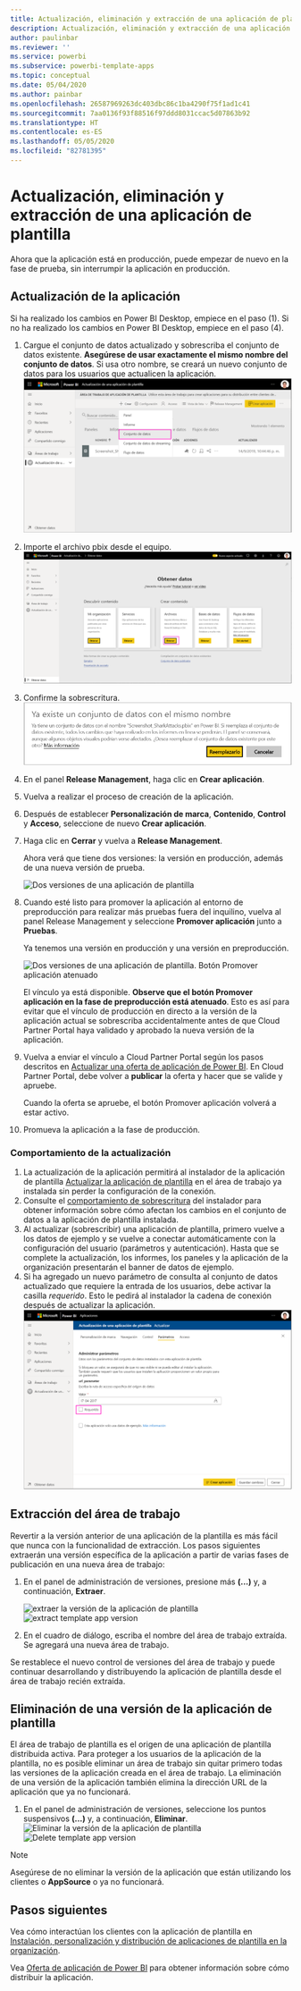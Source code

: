 ```yaml
---
title: Actualización, eliminación y extracción de una aplicación de plantilla de Power BI
description: Actualización, eliminación y extracción de una aplicación de plantilla.
author: paulinbar
ms.reviewer: ''
ms.service: powerbi
ms.subservice: powerbi-template-apps
ms.topic: conceptual
ms.date: 05/04/2020
ms.author: painbar
ms.openlocfilehash: 26587969263dc403dbc86c1ba4290f75f1ad1c41
ms.sourcegitcommit: 7aa0136f93f88516f97ddd8031ccac5d07863b92
ms.translationtype: HT
ms.contentlocale: es-ES
ms.lasthandoff: 05/05/2020
ms.locfileid: "82781395"
---
```

# <a name="update-delete-and-extract-template-app"></a>Actualización, eliminación y extracción de una aplicación de plantilla

Ahora que la aplicación está en producción, puede empezar de nuevo en la fase de prueba, sin interrumpir la aplicación en producción.
## <a name="update-your-app"></a>Actualización de la aplicación

Si ha realizado los cambios en Power BI Desktop, empiece en el paso (1). Si no ha realizado los cambios en Power BI Desktop, empiece en el paso (4).

1. Cargue el conjunto de datos actualizado y sobrescriba el conjunto de datos existente. **Asegúrese de usar exactamente el mismo nombre del conjunto de datos**. Si usa otro nombre, se creará un nuevo conjunto de datos para los usuarios que actualicen la aplicación.
![sobrescritura del conjunto de datos](media/service-template-apps-update-extract-delete/power-bi-template-app-upload-dataset.png)
1. Importe el archivo pbix desde el equipo.
![sobrescritura del conjunto de datos](media/service-template-apps-update-extract-delete/power-bi-template-app-upload-dataset2.png)
1. Confirme la sobrescritura.
![sobrescritura del conjunto de datos](media/service-template-apps-update-extract-delete/power-bi-template-app-upload-dataset3.png)

1. En el panel **Release Management**, haga clic en **Crear aplicación**.
1. Vuelva a realizar el proceso de creación de la aplicación.
1. Después de establecer **Personalización de marca**, **Contenido**, **Control** y **Acceso**, seleccione de nuevo **Crear aplicación**.
1. Haga clic en **Cerrar** y vuelva a **Release Management**.

   Ahora verá que tiene dos versiones: la versión en producción, además de una nueva versión de prueba.

    ![Dos versiones de una aplicación de plantilla](media/service-template-apps-update-extract-delete/power-bi-template-app-update1.png)

1. Cuando esté listo para promover la aplicación al entorno de preproducción para realizar más pruebas fuera del inquilino, vuelva al panel Release Management y seleccione **Promover aplicación** junto a **Pruebas**.

   Ya tenemos una versión en producción y una versión en preproducción.

   ![Dos versiones de una aplicación de plantilla. Botón Promover aplicación atenuado](media/service-template-apps-update-extract-delete/power-bi-template-app-update2.png)

   El vínculo ya está disponible. **Observe que el botón Promover aplicación en la fase de preproducción está atenuado**. Esto es así para evitar que el vínculo de producción en directo a la versión de la aplicación actual se sobrescriba accidentalmente antes de que Cloud Partner Portal haya validado y aprobado la nueva versión de la aplicación.

1. Vuelva a enviar el vínculo a Cloud Partner Portal según los pasos descritos en [Actualizar una oferta de aplicación de Power BI](https://docs.microsoft.com/azure/marketplace/cloud-partner-portal/power-bi/cpp-update-existing-offer). En Cloud Partner Portal, debe volver a **publicar** la oferta y hacer que se valide y apruebe.

   Cuando la oferta se apruebe, el botón Promover aplicación volverá a estar activo. 
1. Promueva la aplicación a la fase de producción.
   
### <a name="update-behavior"></a>Comportamiento de la actualización

1. La actualización de la aplicación permitirá al instalador de la aplicación de plantilla [Actualizar la aplicación de plantilla](service-template-apps-install-distribute.md#update-a-template-app) en el área de trabajo ya instalada sin perder la configuración de la conexión.
1. Consulte el [comportamiento de sobrescritura](service-template-apps-install-distribute.md#overwrite-behavior) del instalador para obtener información sobre cómo afectan los cambios en el conjunto de datos a la aplicación de plantilla instalada.
1. Al actualizar (sobrescribir) una aplicación de plantilla, primero vuelve a los datos de ejemplo y se vuelve a conectar automáticamente con la configuración del usuario (parámetros y autenticación). Hasta que se complete la actualización, los informes, los paneles y la aplicación de la organización presentarán el banner de datos de ejemplo.
1. Si ha agregado un nuevo parámetro de consulta al conjunto de datos actualizado que requiere la entrada de los usuarios, debe activar la casilla *requerido*. Esto le pedirá al instalador la cadena de conexión después de actualizar la aplicación.
 ![Parámetros requeridos](media/service-template-apps-update-extract-delete/power-bi-template-app-upload-dataset4.png)

## <a name="extract-workspace"></a>Extracción del área de trabajo
Revertir a la versión anterior de una aplicación de la plantilla es más fácil que nunca con la funcionalidad de extracción. Los pasos siguientes extraerán una versión específica de la aplicación a partir de varias fases de publicación en una nueva área de trabajo:

1. En el panel de administración de versiones, presione más **(...)**  y, a continuación, **Extraer**.

    ![extraer la versión de la aplicación de plantilla](media/service-template-apps-update-extract-delete/power-bi-template-app-extract.png) ![extract template app version](media/service-template-apps-update-extract-delete/power-bi-template-app-extract-dialog.png)
2. En el cuadro de diálogo, escriba el nombre del área de trabajo extraída. Se agregará una nueva área de trabajo.

Se restablece el nuevo control de versiones del área de trabajo y puede continuar desarrollando y distribuyendo la aplicación de plantilla desde el área de trabajo recién extraída.

## <a name="delete-template-app-version"></a>Eliminación de una versión de la aplicación de plantilla
El área de trabajo de plantilla es el origen de una aplicación de plantilla distribuida activa. Para proteger a los usuarios de la aplicación de la plantilla, no es posible eliminar un área de trabajo sin quitar primero todas las versiones de la aplicación creada en el área de trabajo.
La eliminación de una versión de la aplicación también elimina la dirección URL de la aplicación que ya no funcionará.

1. En el panel de administración de versiones, seleccione los puntos suspensivos **(...)** y, a continuación, **Eliminar**.
 ![Eliminar la versión de la aplicación de plantilla](media/service-template-apps-update-extract-delete/power-bi-template-app-delete.png)
 ![Delete template app version](media/service-template-apps-update-extract-delete/power-bi-template-app-delete-dialog.png)

>[!NOTE]
>Asegúrese de no eliminar la versión de la aplicación que están utilizando los clientes o **AppSource** o ya no funcionará.

## <a name="next-steps"></a>Pasos siguientes

Vea cómo interactúan los clientes con la aplicación de plantilla en [Instalación, personalización y distribución de aplicaciones de plantilla en la organización](service-template-apps-install-distribute.md).

Vea [Oferta de aplicación de Power BI](https://docs.microsoft.com/azure/marketplace/cloud-partner-portal/power-bi/cpp-power-bi-offer) para obtener información sobre cómo distribuir la aplicación.
